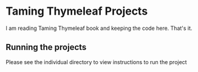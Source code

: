 # Taming Thymeleaf Projects

I am reading Taming Thymeleaf book and keeping the code here. That's it.

## Running the projects

Please see the individual directory to view instructions to run the project
